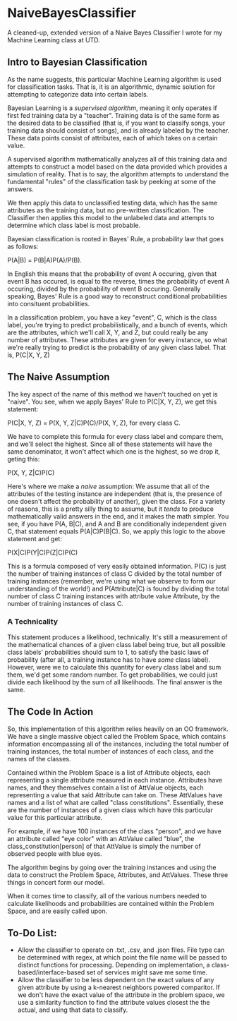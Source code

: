 # NaiveBayesClassifier

A cleaned-up, extended version of a Naive Bayes Classifier I wrote for my Machine Learning class at UTD.

## Intro to Bayesian Classification

As the name suggests, this particular Machine Learning algorithm is used for classification tasks. That is, it is an algorithmic, dynamic solution for attempting to categorize data into certain labels.

Bayesian Learning is a *supervised algorithm*, meaning it only operates if first fed training data by a "teacher". Training data is of the same form as the desired data to be classified (that is, if you want to classify songs, your training data should consist of songs), and is already labeled by the teacher. These data points consist of attributes, each of which takes on a certain value.

A supervised algorithm mathematically analyzes all of this training data and attempts to construct a model based on the data provided which provides a simulation of reality. That is to say, the algorithm attempts to understand the fundamental "rules" of the classification task by peeking at some of the answers.

We then apply this data to unclassified testing data, which has the same attributes as the training data, but no pre-written classification. The Classifier then applies this model to the unlabeled data and attempts to determine which class label is most probable.

Bayesian classification is rooted in Bayes' Rule, a probability law that goes as follows: 

P(A|B) = P(B|A)P(A)/P(B).

In English this means that the probability of event A occuring, given that event B has occured, is equal to the reverse, times the probability of event A occuring, divided by the probability of event B occuring. Generally speaking, Bayes' Rule is a good way to reconstruct conditional probabilities into consituent probabilities.

In a classification problem, you have a key "event", C, which is the class label, you're trying to predict probabilistically, and a bunch of events, which are the attributes, which we'll call X, Y, and Z, but could really be any number of attributes. These attributes are given for every instance, so what we're really trying to predict is the probability of any given class label. That is, P(C|X, Y, Z)

## The Naive Assumption

The key aspect of the name of this method we haven't touched on yet is "naive". You see, when we apply Bayes' Rule to P(C|X, Y, Z), we get this statement:

P(C|X, Y, Z) = P(X, Y, Z|C)P(C)/P(X, Y, Z), for every class C.

We have to complete this formula for every class label and compare them, and we'll select the highest. Since all of these statements will have the same denominator, it won't affect which one is the highest, so we drop it, geting this:

P(X, Y, Z|C)P(C)

Here's where we make a *naive* assumption: We assume that all of the attributes of the testing instance are independent (that is, the presence of one doesn't affect the probability of another), given the class. For a variety of reasons, this is a pretty silly thing to assume, but it *tends* to produce mathematically valid answers in the end, and it makes the math simpler. You see, if you have P(A, B|C), and A and B are conditionally independent given C, that statement equals P(A|C)P(B|C). So, we apply this logic to the above statement and get:

P(X|C)P(Y|C)P(Z|C)P(C)

This is a formula composed of very easily obtained information. P(C) is just the number of training instances of class C divided by the total number of training instances (remember, we're using what we observe to form our understanding of the world!) and P(Attribute|C) is found by dividing the total number of class C training instances with attribute value Attribute, by the number of training instances of class C.

### A Technicality

This statement produces a likelihood, technically. It's still a measurement of the mathematical chances of a given class label being true, but all possible class labels' probabilities should sum to 1, to satisfy the basic laws of probability (after all, a training instance has to have *some* class label). However, were we to calculate this quantity for every class label and sum them, we'd get some random number. To get probabilities, we could just divide each likelihood by the sum of all likelihoods. The final answer is the same.

## The Code In Action

So, this implementation of this algorithm relies heavily on an OO framework. We have a single massive object called the Problem Space, which contains information encompassing all of the instances, including the total number of training instances, the total number of instances of each class, and the names of the classes. 

Contained within the Problem Space is a list of Attribute objects, each representing a single attribute measured in each instance. Attributes have names, and they themselves contain a list of AttValue objects, each representing a value that said Attribute can take on. These AttValues have names and a list of what are called "class constitutions". Essentially, these are the number of instances of a given class which have this particular value for this particular attribute. 

For example, if we have 100 instances of the class "person", and we have an attribute called "eye color" with an AttValue called "blue", the class_constitution[person] of that AttValue is simply the number of observed people with blue eyes.

The algorithm begins by going over the training instances and using the data to construct the Problem Space, Attributes, and AttValues. These three things in concert form our model.

When it comes time to classify, all of the various numbers needed to calculate likelihoods and probabilities are contained within the Problem Space, and are easily called upon.

## To-Do List:

* Allow the classifier to operate on .txt, .csv, and .json files. File type can be determined with regex, at which point the file name will be passed to distinct functions for processing. Depending on implementation, a class-based/interface-based set of services might save me some time.
* Allow the classifier to be less dependent on the exact values of any given attribute by using a k-nearest neighbors powered comparitor. If we don't have the exact value of the attribute in the problem space, we use a similarity function to find the attribute values closest the the actual, and using that data to classify.
